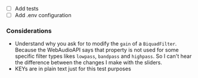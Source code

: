 - [ ] Add tests
- [ ] Add .env configuration

### Considerations
- Understand why you ask for to modify the `gain` of a `BiquadFilter`. Because the WebAudioAPI says that property is not used for some specific filter types likes `lowpass`, `bandpass` and `highpass`. So I can't hear the difference between the changes I make with the sliders.
- KEYs are in plain text just for this test purposes
